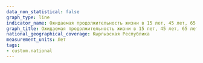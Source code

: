 ```yaml
---
data_non_statistical: false
graph_type: line
indicator_name: Ожидаемая продолжительность жизни в 15 лет, 45 лет, 65 лет
graph_title: Ожидаемая продолжительность жизни в 15 лет, 45 лет, 65 лет
national_geographical_coverage: Кыргызская Республика
measurement_units: Лет
tags:
- custom.national
---
```

